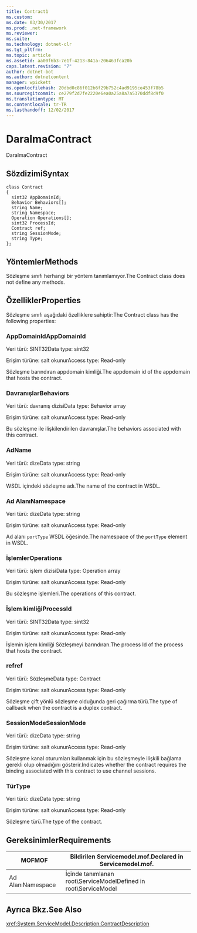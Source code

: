 ```yaml
---
title: Contract1
ms.custom: 
ms.date: 03/30/2017
ms.prod: .net-framework
ms.reviewer: 
ms.suite: 
ms.technology: dotnet-clr
ms.tgt_pltfrm: 
ms.topic: article
ms.assetid: aa00f6b3-7e1f-4213-841a-206463fca20b
caps.latest.revision: "7"
author: dotnet-bot
ms.author: dotnetcontent
manager: wpickett
ms.openlocfilehash: 20dbd0c86f012b6f29b752c4ad9195ce453f78b5
ms.sourcegitcommit: ce279f2d7fe2220e6ea0a25a8a7a5370ddf8d9f0
ms.translationtype: MT
ms.contentlocale: tr-TR
ms.lasthandoff: 12/02/2017
---
```

# <a name="contract"></a><span data-ttu-id="83863-102">Daralma</span><span class="sxs-lookup"><span data-stu-id="83863-102">Contract</span></span>
<span data-ttu-id="83863-103">Daralma</span><span class="sxs-lookup"><span data-stu-id="83863-103">Contract</span></span>  
  
## <a name="syntax"></a><span data-ttu-id="83863-104">Sözdizimi</span><span class="sxs-lookup"><span data-stu-id="83863-104">Syntax</span></span>  
  
```  
class Contract  
{  
  sint32 AppDomainId;  
  Behavior Behaviors[];  
  string Name;  
  string Namespace;  
  Operation Operations[];  
  sint32 ProcessId;  
  Contract ref;  
  string SessionMode;  
  string Type;  
};  
```  
  
## <a name="methods"></a><span data-ttu-id="83863-105">Yöntemler</span><span class="sxs-lookup"><span data-stu-id="83863-105">Methods</span></span>  
 <span data-ttu-id="83863-106">Sözleşme sınıfı herhangi bir yöntem tanımlamıyor.</span><span class="sxs-lookup"><span data-stu-id="83863-106">The Contract class does not define any methods.</span></span>  
  
## <a name="properties"></a><span data-ttu-id="83863-107">Özellikler</span><span class="sxs-lookup"><span data-stu-id="83863-107">Properties</span></span>  
 <span data-ttu-id="83863-108">Sözleşme sınıfı aşağıdaki özelliklere sahiptir:</span><span class="sxs-lookup"><span data-stu-id="83863-108">The Contract class has the following properties:</span></span>  
  
### <a name="appdomainid"></a><span data-ttu-id="83863-109">AppDomainId</span><span class="sxs-lookup"><span data-stu-id="83863-109">AppDomainId</span></span>  
 <span data-ttu-id="83863-110">Veri türü: SINT32</span><span class="sxs-lookup"><span data-stu-id="83863-110">Data type: sint32</span></span>  
  
 <span data-ttu-id="83863-111">Erişim türüne: salt okunur</span><span class="sxs-lookup"><span data-stu-id="83863-111">Access type: Read-only</span></span>  
  
 <span data-ttu-id="83863-112">Sözleşme barındıran appdomain kimliği.</span><span class="sxs-lookup"><span data-stu-id="83863-112">The appdomain id of the appdomain that hosts the contract.</span></span>  
  
### <a name="behaviors"></a><span data-ttu-id="83863-113">Davranışlar</span><span class="sxs-lookup"><span data-stu-id="83863-113">Behaviors</span></span>  
 <span data-ttu-id="83863-114">Veri türü: davranış dizisi</span><span class="sxs-lookup"><span data-stu-id="83863-114">Data type: Behavior array</span></span>  
  
 <span data-ttu-id="83863-115">Erişim türüne: salt okunur</span><span class="sxs-lookup"><span data-stu-id="83863-115">Access type: Read-only</span></span>  
  
 <span data-ttu-id="83863-116">Bu sözleşme ile ilişkilendirilen davranışlar.</span><span class="sxs-lookup"><span data-stu-id="83863-116">The behaviors associated with this contract.</span></span>  
  
### <a name="name"></a><span data-ttu-id="83863-117">Ad</span><span class="sxs-lookup"><span data-stu-id="83863-117">Name</span></span>  
 <span data-ttu-id="83863-118">Veri türü: dize</span><span class="sxs-lookup"><span data-stu-id="83863-118">Data type: string</span></span>  
  
 <span data-ttu-id="83863-119">Erişim türüne: salt okunur</span><span class="sxs-lookup"><span data-stu-id="83863-119">Access type: Read-only</span></span>  
  
 <span data-ttu-id="83863-120">WSDL içindeki sözleşme adı.</span><span class="sxs-lookup"><span data-stu-id="83863-120">The name of the contract in WSDL.</span></span>  
  
### <a name="namespace"></a><span data-ttu-id="83863-121">Ad Alanı</span><span class="sxs-lookup"><span data-stu-id="83863-121">Namespace</span></span>  
 <span data-ttu-id="83863-122">Veri türü: dize</span><span class="sxs-lookup"><span data-stu-id="83863-122">Data type: string</span></span>  
  
 <span data-ttu-id="83863-123">Erişim türüne: salt okunur</span><span class="sxs-lookup"><span data-stu-id="83863-123">Access type: Read-only</span></span>  
  
 <span data-ttu-id="83863-124">Ad alanı `portType` WSDL öğesinde.</span><span class="sxs-lookup"><span data-stu-id="83863-124">The namespace of the `portType` element in WSDL.</span></span>  
  
### <a name="operations"></a><span data-ttu-id="83863-125">İşlemler</span><span class="sxs-lookup"><span data-stu-id="83863-125">Operations</span></span>  
 <span data-ttu-id="83863-126">Veri türü: işlem dizisi</span><span class="sxs-lookup"><span data-stu-id="83863-126">Data type: Operation array</span></span>  
  
 <span data-ttu-id="83863-127">Erişim türüne: salt okunur</span><span class="sxs-lookup"><span data-stu-id="83863-127">Access type: Read-only</span></span>  
  
 <span data-ttu-id="83863-128">Bu sözleşme işlemleri.</span><span class="sxs-lookup"><span data-stu-id="83863-128">The operations of this contract.</span></span>  
  
### <a name="processid"></a><span data-ttu-id="83863-129">İşlem kimliği</span><span class="sxs-lookup"><span data-stu-id="83863-129">ProcessId</span></span>  
 <span data-ttu-id="83863-130">Veri türü: SINT32</span><span class="sxs-lookup"><span data-stu-id="83863-130">Data type: sint32</span></span>  
  
 <span data-ttu-id="83863-131">Erişim türüne: salt okunur</span><span class="sxs-lookup"><span data-stu-id="83863-131">Access type: Read-only</span></span>  
  
 <span data-ttu-id="83863-132">İşlemin işlem kimliği Sözleşmeyi barındıran.</span><span class="sxs-lookup"><span data-stu-id="83863-132">The process Id of the process that hosts the contract.</span></span>  
  
### <a name="ref"></a><span data-ttu-id="83863-133">ref</span><span class="sxs-lookup"><span data-stu-id="83863-133">ref</span></span>  
 <span data-ttu-id="83863-134">Veri türü: Sözleşme</span><span class="sxs-lookup"><span data-stu-id="83863-134">Data type: Contract</span></span>  
  
 <span data-ttu-id="83863-135">Erişim türüne: salt okunur</span><span class="sxs-lookup"><span data-stu-id="83863-135">Access type: Read-only</span></span>  
  
 <span data-ttu-id="83863-136">Sözleşme çift yönlü sözleşme olduğunda geri çağırma türü.</span><span class="sxs-lookup"><span data-stu-id="83863-136">The type of callback when the contract is a duplex contract.</span></span>  
  
### <a name="sessionmode"></a><span data-ttu-id="83863-137">SessionMode</span><span class="sxs-lookup"><span data-stu-id="83863-137">SessionMode</span></span>  
 <span data-ttu-id="83863-138">Veri türü: dize</span><span class="sxs-lookup"><span data-stu-id="83863-138">Data type: string</span></span>  
  
 <span data-ttu-id="83863-139">Erişim türüne: salt okunur</span><span class="sxs-lookup"><span data-stu-id="83863-139">Access type: Read-only</span></span>  
  
 <span data-ttu-id="83863-140">Sözleşme kanal oturumları kullanmak için bu sözleşmeyle ilişkili bağlama gerekli olup olmadığını gösterir.</span><span class="sxs-lookup"><span data-stu-id="83863-140">Indicates whether the contract requires the binding associated with this contract to use channel sessions.</span></span>  
  
### <a name="type"></a><span data-ttu-id="83863-141">Tür</span><span class="sxs-lookup"><span data-stu-id="83863-141">Type</span></span>  
 <span data-ttu-id="83863-142">Veri türü: dize</span><span class="sxs-lookup"><span data-stu-id="83863-142">Data type: string</span></span>  
  
 <span data-ttu-id="83863-143">Erişim türüne: salt okunur</span><span class="sxs-lookup"><span data-stu-id="83863-143">Access type: Read-only</span></span>  
  
 <span data-ttu-id="83863-144">Sözleşme türü.</span><span class="sxs-lookup"><span data-stu-id="83863-144">The type of the contract.</span></span>  
  
## <a name="requirements"></a><span data-ttu-id="83863-145">Gereksinimler</span><span class="sxs-lookup"><span data-stu-id="83863-145">Requirements</span></span>  
  
|<span data-ttu-id="83863-146">MOF</span><span class="sxs-lookup"><span data-stu-id="83863-146">MOF</span></span>|<span data-ttu-id="83863-147">Bildirilen Servicemodel.mof.</span><span class="sxs-lookup"><span data-stu-id="83863-147">Declared in Servicemodel.mof.</span></span>|  
|---------|-----------------------------------|  
|<span data-ttu-id="83863-148">Ad Alanı</span><span class="sxs-lookup"><span data-stu-id="83863-148">Namespace</span></span>|<span data-ttu-id="83863-149">İçinde tanımlanan root\ServiceModel</span><span class="sxs-lookup"><span data-stu-id="83863-149">Defined in root\ServiceModel</span></span>|  
  
## <a name="see-also"></a><span data-ttu-id="83863-150">Ayrıca Bkz.</span><span class="sxs-lookup"><span data-stu-id="83863-150">See Also</span></span>  
 <xref:System.ServiceModel.Description.ContractDescription>
